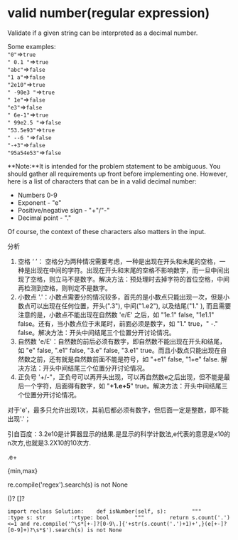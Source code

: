 # valid number\(regular expression\)

Validate if a given string can be interpreted as a decimal number.

Some examples:  
`"0"`=&gt;`true`  
`" 0.1 "`=&gt;`true`  
`"abc"`=&gt;`false`  
`"1 a"`=&gt;`false`  
`"2e10"`=&gt;`true`  
`" -90e3 "`=&gt;`true`  
`" 1e"`=&gt;`false`  
`"e3"`=&gt;`false`  
`" 6e-1"`=&gt;`true`  
`" 99e2.5 "`=&gt;`false`  
`"53.5e93"`=&gt;`true`  
`" --6 "`=&gt;`false`  
`"-+3"`=&gt;`false`  
`"95a54e53"`=&gt;`false`

**Note:**It is intended for the problem statement to be ambiguous. You should gather all requirements up front before implementing one. However, here is a list of characters that can be in a valid decimal number:

* Numbers 0-9
* Exponent - "e"
* Positive/negative sign - "+"/"-"
* Decimal point - "."

Of course, the context of these characters also matters in the input.

分析

1. 空格 ‘ ’： 空格分为两种情况需要考虑，一种是出现在开头和末尾的空格，一种是出现在中间的字符。出现在开头和末尾的空格不影响数字，而一旦中间出现了空格，则立马不是数字。解决方法：预处理时去掉字符的首位空格，中间再检测到空格，则判定不是数字。
2. 小数点 '.'：小数点需要分的情况较多，首先的是小数点只能出现一次，但是小数点可以出现在任何位置，开头\(".3"\), 中间\("1.e2"\), 以及结尾\("1." \), 而且需要注意的是，小数点不能出现在自然数 'e/E' 之后，如 "1e.1" false, "1e1.1" false。还有，当小数点位于末尾时，前面必须是数字，如 "1." true，" -." false。解决方法：开头中间结尾三个位置分开讨论情况。
3. 自然数 'e/E'：自然数的前后必须有数字，即自然数不能出现在开头和结尾，如 "e" false, ".e1" false, "3.e" false, "3.e1" true。而且小数点只能出现在自然数之前，还有就是自然数前面不能是符号，如 "+e1" false, "1+e" false. 解决方法：开头中间结尾三个位置分开讨论情况。
4. 正负号 '+/-"，正负号可以再开头出现，可以再自然数e之后出现，但不能是最后一个字符，后面得有数字，如 "**+1.e+5**" true。解决方法：开头中间结尾三个位置分开讨论情况。

对于'e'，最多只允许出现1次，其前后都必须有数字，但后面一定是整数，即不能出现'.'；

引自百度：3.2e10是计算器显示的结果.是显示的科学计数法,e代表的意思是x10的n次方,也就是3.2X10的10次方.

.e+

{min,max}

re.compile\('regex'\).search\(s\) is not None

\(\)? \[\]?

```text
import reclass Solution:    def isNumber(self, s):        """        :type s: str        :rtype: bool        """        return s.count('.')<=1 and re.compile('^\s*[+-]?[0-9\.]{'+str(s.count('.')+1)+',}(e[+-]?[0-9]+)?\s*$').search(s) is not None
```

